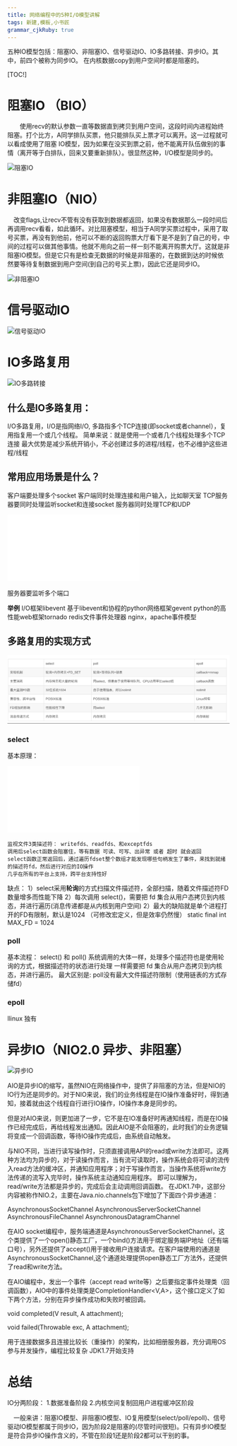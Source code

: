 ```yaml
---
title: 网络编程中的5种I/O模型讲解 
tags: 新建,模板,小书匠
grammar_cjkRuby: true
---
```


五种IO模型包括：阻塞IO、非阻塞IO、信号驱动IO、IO多路转接、异步IO。其中，前四个被称为同步IO。
在内核数据copy到用户空间时都是阻塞的。


[TOC!]

# 阻塞IO （BIO）

　　使用recv的默认参数一直等数据直到拷贝到用户空间，这段时间内进程始终阻塞。打个比方，A同学排队买票，他只能排队买上票才可以离开。这一过程就可以看成使用了阻塞       IO模型，因为如果在没买到票之前，他不能离开队伍做别的事情（离开等于白排队，回来又要重新排队）。很显然这种，I/O模型是同步的。

![ 阻塞IO](https://github.com/ltllml42/img/2019/11/1/1572615023845.png)

# 非阻塞IO（NIO）

　改变flags,让recv不管有没有获取到数据都返回，如果没有数据那么一段时间后再调用recv看看，如此循环。对比阻塞模型，相当于A同学买票过程中，采用了取号买票，再没有到他前，他可以不断的返回购票大厅看下是不是到了自己的号，中间的过程可以做其他事情。他就不用向之前一样一刻不能离开购票大厅。这就是非阻塞IO模型。但是它只有是检查无数据的时候是非阻塞的，在数据到达的时候依然要等待复制数据到用户空间(到自己的号买上票)，因此它还是同步IO。

![非阻塞IO](https://github.com/ltllml42/img/2019/11/4/1572615057823.png)

# 信号驱动IO 
![信号驱动IO](https://github.com/ltllml42/img/2019/11/1/1572615148703.png)
# IO多路复用
![IO多路转接](https://github.com/ltllml42/img/2019/11/1/1572615110605.png)

## 什么是IO多路复用：
I/O多路复用，I/O是指网络I/O, 多路指多个TCP连接(即socket或者channel），复用指复用一个或几个线程。
            简单来说：就是使用一个或者几个线程处理多个TCP连接
            最大优势是减少系统开销小，不必创建过多的进程/线程，也不必维护这些进程/线程

## 常用应用场景是什么？
客户端要处理多个socket
客户端同时处理连接和用户输入，比如聊天室
TCP服务器要同时处理监听socket和连接socket
服务器同时处理TCP和UDP

![Diagram](./attachments/1585189700496.drawio.html)

服务器要监听多个端口

**举例**
I/O框架libevent
基于libevent和协程的python网络框架gevent
python的高性能web框架tornado
redis文件事件处理器
nginx，apache事件模型

## 多路复用的实现方式

![多路复用的对比](./images/1572996505571.png)
				
### select
基本原理：

![Diagram](./attachments/1585121189180.drawio.html)

	监视文件3类描述符： writefds、readfds、和exceptfds
	调用后select函数会阻塞住，等有数据 可读、可写、出异常 或者 超时 就会返回
	select函数正常返回后，通过遍历fdset整个数组才能发现哪些句柄发生了事件，来找到就绪的描述符fd，然后进行对应的IO操作
	几乎在所有的平台上支持，跨平台支持性好

缺点：
	1）select采用**轮询**的方式扫描文件描述符，全部扫描，随着文件描述符FD数量增多而性能下降
	2）每次调用 select()，需要把 fd 集合从用户态拷贝到内核态，并进行遍历(消息传递都是从内核到用户空间)
	2）最大的缺陷就是单个进程打开的FD有限制，默认是1024   （可修改宏定义，但是效率仍然慢）
		static final  int MAX_FD = 1024

### poll 
基本流程：
	select() 和 poll() 系统调用的大体一样，处理多个描述符也是使用轮询的方式，根据描述符的状态进行处理
	一样需要把 fd 集合从用户态拷贝到内核态，并进行遍历。
	最大区别是: poll没有最大文件描述符限制（使用链表的方式存储fd）
	
	
	
	
### epoll	
  llinux 独有
  


# 异步IO（NIO2.0 异步、非阻塞）
![异步IO](https://github.com/ltllml42/img/2019/11/1/1572615160966.png)


AIO是异步IO的缩写，虽然NIO在网络操作中，提供了非阻塞的方法，但是NIO的IO行为还是同步的。对于NIO来说，我们的业务线程是在IO操作准备好时，得到通知，接着就由这个线程自行进行IO操作，IO操作本身是同步的。

但是对AIO来说，则更加进了一步，它不是在IO准备好时再通知线程，而是在IO操作已经完成后，再给线程发出通知。因此AIO是不会阻塞的，此时我们的业务逻辑将变成一个回调函数，等待IO操作完成后，由系统自动触发。

与NIO不同，当进行读写操作时，只须直接调用API的read或write方法即可。这两种方法均为异步的，对于读操作而言，当有流可读取时，操作系统会将可读的流传入read方法的缓冲区，并通知应用程序；对于写操作而言，当操作系统将write方法传递的流写入完毕时，操作系统主动通知应用程序。 即可以理解为，read/write方法都是异步的，完成后会主动调用回调函数。 在JDK1.7中，这部分内容被称作NIO.2，主要在Java.nio.channels包下增加了下面四个异步通道：

AsynchronousSocketChannel
AsynchronousServerSocketChannel
AsynchronousFileChannel
AsynchronousDatagramChannel

在AIO socket编程中，服务端通道是AsynchronousServerSocketChannel，这个类提供了一个open()静态工厂，一个bind()方法用于绑定服务端IP地址（还有端口号），另外还提供了accept()用于接收用户连接请求。在客户端使用的通道是AsynchronousSocketChannel,这个通道处理提供open静态工厂方法外，还提供了read和write方法。

在AIO编程中，发出一个事件（accept read write等）之后要指定事件处理类（回调函数），AIO中的事件处理类是CompletionHandler<V,A>，这个接口定义了如下两个方法，分别在异步操作成功和失败时被回调。

void completed(V result, A attachment);

void failed(Throwable exc, A attachment);

用于连接数据多且连接比较长（重操作）的架构，比如相册服务器，充分调用OS参与并发操作，编程比较复杂 JDK1.7开始支持


# 总结

IO分两阶段：
1.数据准备阶段
2.内核空间复制回用户进程缓冲区阶段

　一般来讲：阻塞IO模型、非阻塞IO模型、IO复用模型(select/poll/epoll)、信号驱动IO模型都属于同步IO，因为阶段2是阻塞的(尽管时间很短)。只有异步IO模型是符合异步IO操作含义的，不管在阶段1还是阶段2都可以干别的事。


